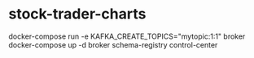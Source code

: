# stock-trader-charts
docker-compose run -e KAFKA_CREATE_TOPICS="mytopic:1:1" broker
docker-compose up -d broker schema-registry control-center
